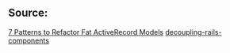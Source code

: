 ## Source:

[7 Patterns to Refactor Fat ActiveRecord Models](https://codeclimate.com/blog/7-ways-to-decompose-fat-activerecord-models/)
[decoupling-rails-components](https://www.toptal.com/ruby-on-rails/decoupling-rails-components)
